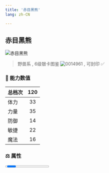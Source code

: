 ```yaml
---
title: '赤目黑熊'
lang: zh-CN

---
```



## 赤目黑熊

![赤目黑熊](https://user-images.githubusercontent.com/78347270/115937655-67b67e80-a4d3-11eb-9962-9c511c17ec79.gif) 

> 野兽系 , 6级银卡图鉴 ![0014961](https://user-images.githubusercontent.com/78347270/115963858-4e0d4980-a55c-11eb-87f1-acea62ff25da.gif) , 可封印 ✅ 


### 💪 能力数值

| 总档次       | 120            |
| :----------- |:-------------:|
| 体力      | 33   <Stars :number="3.5" />  |
| 力量      | 35   <Stars :number="3.5" />  |
| 防御      | 14  <Stars :number="1.5" />  | 
| 敏捷      | 22  <Stars :number="2" />  | 
| 魔法      | 16  <Stars :number="1.5" />   | 


### ⚖️ 属性


<Progress earth :number="0" />

<Progress water :number="0" />

<Progress fire :number="2" />

<Progress wind :number="8" />


### 👶 1级出现点

- 无




